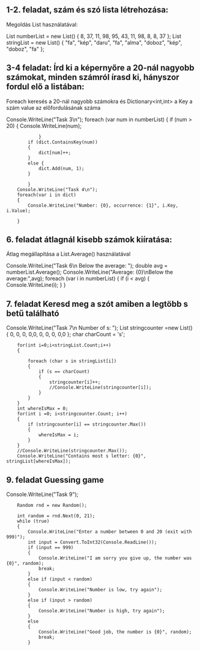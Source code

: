 ## 1-2. feladat, szám és szó lista létrehozása:

Megoldás List<int> használatával:

List<int> numberList = new List<int>() { 8, 37, 11, 98, 95, 43, 11, 98, 8, 8, 37 };
List<string> stringList = new List<string>() { "fa", "kép", "daru", "fa", "alma", "doboz", "kép", "doboz", "fa" };
  
## 3-4 feladat: Írd ki a képernyőre a 20-nál nagyobb számokat, minden számról írasd ki, hányszor fordul elő a listában:
Foreach keresés a 20-nál nagyobb számokra és Dictionary<int,int> a Key a szám value az előfordulásának száma
  
 Console.WriteLine("Task 3\n");
           foreach (var num in numberList)
            {
                if (num > 20)
                {
                    Console.WriteLine(num);
                      
                }
            if (dict.ContainsKey(num))
            {
                dict[num]++;
            }
            else {
                dict.Add(num, 1);
            }

            }
        Console.WriteLine("Task 4\n");
        foreach(var i in dict)
        {
            Console.WriteLine("Number: {0}, occurrence: {1}", i.Key, i.Value);
        
        }
  ## 6. feladat átlagnál kisebb számok kiíratása:
  
  Átlag megállapítása a List.Average() használatával

Console.WriteLine("Task 6\n Below the average: ");
        double avg = numberList.Average();
        Console.WriteLine("Average: {0}\nBelow the average:",avg);
        foreach (var i in numberList)
        {
            if (i < avg)
            {
                Console.WriteLine(i);
            }
        }
                        
  ## 7. feladat Keresd meg a szót amiben a legtöbb s betű található

 Console.WriteLine("Task 7\n Number of s: ");
        List<int> stringcounter =new List<int>() { 0, 0, 0, 0,0, 0, 0, 0, 0,0 };
        char charCount = 's';

        for(int i=0;i<stringList.Count;i++)
        {

            foreach (char s in stringList[i])
            {
                if (s == charCount)
                {
                    stringcounter[i]++;
                    //Console.WriteLine(stringcounter[i]);
                }
            }
        }
        int whereIsMax = 0;
        for(int i =0; i<stringcounter.Count; i++)
        {
            if (stringcounter[i] == stringcounter.Max())
            {
                whereIsMax = i;
            }
        }
        //Console.WriteLine(stringcounter.Max());
        Console.WriteLine("Contains most s letter: {0}", stringList[whereIsMax]);
                        
  ## 9. feladat Guessing game

Console.WriteLine("Task 9");

        Random rnd = new Random();

        int random = rnd.Next(0, 21);
        while (true)
        {
            Console.WriteLine("Enter a number between 0 and 20 (exit with 999)");
            int input = Convert.ToInt32(Console.ReadLine());
            if (input == 999)
            {
                Console.WriteLine("I am sorry you give up, the number was {0}", random);
                break;
            }
            else if (input < random)
            {
                Console.WriteLine("Number is low, try again");
            }
            else if (input > random)
            {
                Console.WriteLine("Number is high, try again");
            }
            else
            {
                Console.WriteLine("Good job, the number is {0}", random);
                break;
            }



